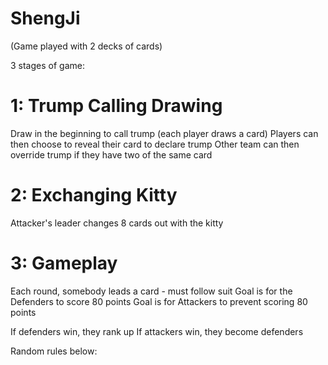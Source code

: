# ShengJi


(Game played with 2 decks of cards)

3 stages of game:

# 1: Trump Calling Drawing
Draw in the beginning to call trump (each player draws a card)
Players can then choose to reveal their card to declare trump
Other team can then override trump if they have two of the same card

# 2: Exchanging Kitty
Attacker's leader changes 8 cards out with the kitty

# 3: Gameplay
Each round, somebody leads a card - must follow suit
Goal is for the Defenders to score 80 points
Goal is for Attackers to prevent scoring 80 points

If defenders win, they rank up
If attackers win, they become defenders

Random rules below:
